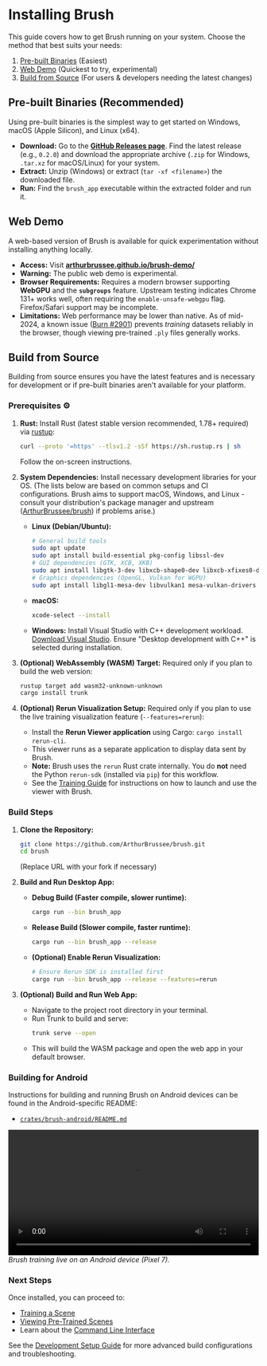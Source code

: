 # Installing Brush

This guide covers how to get Brush running on your system. Choose the method that best suits your needs:

1.  [Pre-built Binaries](#pre-built-binaries-recommended) (Easiest)
2.  [Web Demo](#web-demo) (Quickest to try, experimental)
3.  [Build from Source](#build-from-source) (For users & developers needing the latest changes)

## Pre-built Binaries (Recommended)

Using pre-built binaries is the simplest way to get started on Windows, macOS (Apple Silicon), and Linux (x64).

*   **Download:** Go to the [**GitHub Releases page**](https://github.com/ArthurBrussee/brush/releases). Find the latest release (e.g., `0.2.0`) and download the appropriate archive (`.zip` for Windows, `.tar.xz` for macOS/Linux) for your system.
*   **Extract:** Unzip (Windows) or extract (`tar -xf <filename>`) the downloaded file.
*   **Run:** Find the `brush_app` executable within the extracted folder and run it.

## Web Demo

A web-based version of Brush is available for quick experimentation without installing anything locally.

*   **Access:** Visit [**arthurbrussee.github.io/brush-demo/**](https://arthurbrussee.github.io/brush-demo/)
*   **Warning:** The public web demo is experimental.
*   **Browser Requirements:** Requires a modern browser supporting **WebGPU** and the **`subgroups`** feature. Upstream testing indicates Chrome 131+ works well, often requiring the `enable-unsafe-webgpu` flag. Firefox/Safari support may be incomplete.
*   **Limitations:** Web performance may be lower than native. As of mid-2024, a known issue ([Burn #2901](https://github.com/tracel-ai/burn/issues/2901)) prevents *training* datasets reliably in the browser, though viewing pre-trained `.ply` files generally works.

## Build from Source

Building from source ensures you have the latest features and is necessary for development or if pre-built binaries aren't available for your platform.

### Prerequisites ⚙️

1.  **Rust:** Install Rust (latest stable version recommended, 1.78+ required) via [rustup](https://rustup.rs/):
    ```bash
    curl --proto '=https' --tlsv1.2 -sSf https://sh.rustup.rs | sh
    ```
    Follow the on-screen instructions.
2.  **System Dependencies:** Install necessary development libraries for your OS. (The lists below are based on common setups and CI configurations. Brush aims to support macOS, Windows, and Linux - consult your distribution's package manager and upstream ([ArthurBrussee/brush](https://github.com/ArthurBrussee/brush)) if problems arise.)
    *   **Linux (Debian/Ubuntu):**
        ```bash
        # General build tools
        sudo apt update
        sudo apt install build-essential pkg-config libssl-dev
        # GUI dependencies (GTK, XCB, XKB)
        sudo apt install libgtk-3-dev libxcb-shape0-dev libxcb-xfixes0-dev libxkbcommon-dev
        # Graphics dependencies (OpenGL, Vulkan for WGPU)
        sudo apt install libgl1-mesa-dev libvulkan1 mesa-vulkan-drivers
        ```
    *   **macOS:**
        ```bash
        xcode-select --install
        ```
    *   **Windows:** Install Visual Studio with C++ development workload. [Download Visual Studio](https://visualstudio.microsoft.com/downloads/). Ensure "Desktop development with C++" is selected during installation.

3.  **(Optional) WebAssembly (WASM) Target:** Required only if you plan to build the web version:
    ```bash
    rustup target add wasm32-unknown-unknown
    cargo install trunk
    ```
4.  **(Optional) Rerun Visualization Setup:** Required only if you plan to use the live training visualization feature (`--features=rerun`):
    *   Install the **Rerun Viewer application** using Cargo: `cargo install rerun-cli`.
    *   This viewer runs as a separate application to display data sent by Brush.
    *   **Note:** Brush uses the `rerun` Rust crate internally. You do **not** need the Python `rerun-sdk` (installed via `pip`) for this workflow.
    *   See the [Training Guide](./training-a-scene.md#using-rerun-for-detailed-visualization) for instructions on how to launch and use the viewer with Brush.

### Build Steps

1.  **Clone the Repository:**
    ```bash
    git clone https://github.com/ArthurBrussee/brush.git
    cd brush
    ```
    (Replace URL with your fork if necessary)

2.  **Build and Run Desktop App:**
    *   **Debug Build (Faster compile, slower runtime):**
        ```bash
        cargo run --bin brush_app
        ```
    *   **Release Build (Slower compile, faster runtime):**
        ```bash
        cargo run --bin brush_app --release
        ```
    *   **(Optional) Enable Rerun Visualization:**
        ```bash
        # Ensure Rerun SDK is installed first
        cargo run --bin brush_app --release --features=rerun
        ```

3.  **(Optional) Build and Run Web App:**
    *   Navigate to the project root directory in your terminal.
    *   Run Trunk to build and serve:
        ```bash
        trunk serve --open
        ```
    *   This will build the WASM package and open the web app in your default browser.

### Building for Android

Instructions for building and running Brush on Android devices can be found in the Android-specific README:

*   [`crates/brush-android/README.md`](../../crates/brush-android/README.md)

<video src="https://github.com/user-attachments/assets/d6751cb3-ff58-45a4-8321-77d3b0a7b051" controls width="100%"></video>
*Brush training live on an Android device (Pixel 7).*

### Next Steps

Once installed, you can proceed to:

*   [Training a Scene](./training-a-scene.md)
*   [Viewing Pre-Trained Scenes](./viewing-scenes.md)
*   Learn about the [Command Line Interface](./cli-usage.md)

See the [Development Setup Guide](../development/setup.md) for more advanced build configurations and troubleshooting. 